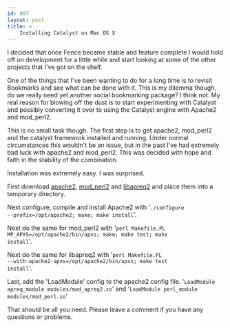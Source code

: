 ```yaml
---
id: 997
layout: post
title: >
    Installing Catalyst on Mac OS X
---
```


I decided that once Fence became stable and feature complete I would hold off on development for a little while and start looking at some of the other projects that I've got on the shelf.

One of the things that I've been wanting to do for a long time is to revisit Bookmarks and see what can be done with it. This is my dilemma though, do we really need yet another social bookmarking package? I think not. My real reason for blowing off the dust is to start experimenting with Catalyst and possibly converting it over to using the Catalyst engine with Apache2 and mod_perl2.

This is no small task though. The first step is to get apache2, mod_perl2 and the catalyst framework installed and running. Under normal circumstances this wouldn't be an issue, but in the past I've had extremely bad luck with apache2 and mod_perl2. This was decided with hope and faith in the stability of the combination.

Installation was extremely easy. I was surprised.

First download <a href="http://httpd.apache.org/download.cgi">apache2</a>, <a href="http://perl.apache.org/download/index.html">mod_perl2</a> and <a href="http://search.cpan.org/dist/libapreq2/">libapreq2</a> and place them into a temporary directory.

Next configure, compile and install Apache2 with '<code>./configure --prefix=/opt/apache2; make; make install</code>'.

Next do the same for mod_perl2 with '<code>perl Makefile.PL MP_APXS=/opt/apache2/bin/apxs; make; make test; make install</code>'.

Next do the same for libapreq2 with '<code>perl Makefile.PL --with-apache2-apxs=/opt/apache2/bin/apxs; make test install</code>'.

Last, add the 'LoadModule' config to the apache2 config file.
'<code>LoadModule apreq_module    modules/mod_apreq2.so</code>' and '<code>LoadModule perl_module     modules/mod_perl.so</code>'

That should be all you need. Please leave a comment if you have any questions or problems.
